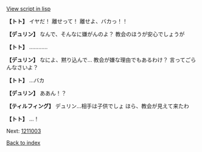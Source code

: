 [View script in lisp](../scripts/1211002.txt)

**【トト】**
イヤだ！
離せって！
離せよ、バカっ！！

**【デュリン】**
なんで、そんなに嫌がんのよ？
教会のほうが安心でしょうが

**【トト】**
…………

**【デュリン】**
なによ、黙り込んで…
教会が嫌な理由でもあるわけ？
言ってごらんなさいよ？

**【トト】**
…バカ

**【デュリン】**
ああん！？

**【ティルフィング】**
デュリン…相手は子供でしょ
ほら、教会が見えて来たわ

**【トト】**
…！

Next: [1211003](1211003.md)

[Back to index](index.md)
